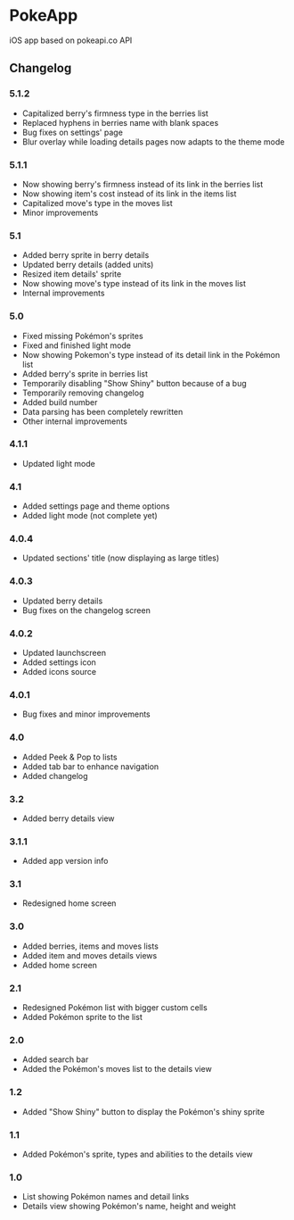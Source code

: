 # PokeApp
iOS app based on pokeapi.co API

## Changelog

### 5.1.2
- Capitalized berry's firmness type in the berries list
- Replaced hyphens in berries name with blank spaces
- Bug fixes on settings' page
- Blur overlay while loading details pages now adapts to the theme mode

### 5.1.1
- Now showing berry's firmness instead of its link in the berries list
- Now showing item's cost instead of its link in the items list
- Capitalized move's type in the moves list
- Minor improvements

### 5.1
- Added berry sprite in berry details
- Updated berry details (added units)
- Resized item details' sprite
- Now showing move's type instead of its link in the moves list
- Internal improvements

### 5.0
- Fixed missing Pokémon's sprites
- Fixed and finished light mode
- Now showing Pokemon's type instead of its detail link in the Pokémon list
- Added berry's sprite in berries list
- Temporarily disabling "Show Shiny" button because of a bug
- Temporarily removing changelog
- Added build number
- Data parsing has been completely rewritten
- Other internal improvements 

### 4.1.1
- Updated light mode

### 4.1
- Added settings page and theme options
- Added light mode (not complete yet)

### 4.0.4
- Updated sections' title (now displaying as large titles)

### 4.0.3
- Updated berry details
- Bug fixes on the changelog screen

### 4.0.2
- Updated launchscreen
- Added settings icon
- Added icons source

### 4.0.1
- Bug fixes and minor improvements

### 4.0
- Added Peek & Pop to lists
- Added tab bar to enhance navigation
- Added changelog

### 3.2
- Added berry details view

### 3.1.1
- Added app version info

### 3.1
- Redesigned home screen

### 3.0
- Added berries, items and moves lists
- Added item and moves details views
- Added home screen

### 2.1
- Redesigned Pokémon list with bigger custom cells
- Added Pokémon sprite to the list

### 2.0
- Added search bar
- Added the Pokémon's moves list to the details view

### 1.2
- Added "Show Shiny" button to display the Pokémon's shiny sprite

### 1.1
- Added Pokémon's sprite, types and abilities to the details view

### 1.0
- List showing Pokémon names and detail links
- Details view showing Pokémon's name, height and weight
